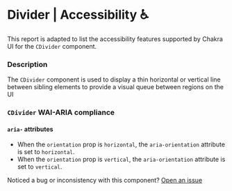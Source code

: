 # Divider | Accessibility ♿️

This report is adapted to list the accessibility features supported by Chakra UI for the `CDivider` component.

### Description
The `CDivider` component is used to display a thin horizontal or vertical line between sibling elements
to provide a visual queue between regions on the UI

### `CDivider` WAI-ARIA compliance

#### `aria-` attributes
- When the `orientation` prop is `horizontal`, the `aria-orientation` attribute is set to `horizontal`.
- When the `orientation` prop is `vertical`, the `aria-orientation` attribute is set to `vertical`.

Noticed a bug or inconsistency with this component? [Open an issue](https://github.com/chakra-ui/chakra-ui-vue/issues/new/choose)